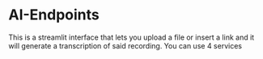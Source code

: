 # AI-Endpoints
This is a streamlit interface that lets you upload a file or insert a link and it will generate a transcription of said recording. You can use 4 services 
